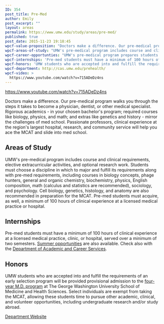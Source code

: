 ```yaml
---
ID: 354
post_title: Pre-Med
author: Emily
post_excerpt: ""
layout: areas
permalink: https://www.umw.edu/study/areas/pre-med/
published: true
post_date: 2015-11-23 19:18:45
wpcf-value-proposition: "Doctors make a difference. Our pre-medical program walks you through the steps it takes to become a physician, dentist, or other medical specialist. Rigorous academics - in your chosen bachelor's program; required courses like biology, physics, and math; and extras like genetics and history - mirror the challenges of med school. Passionate professors, clinical experience at the region's largest hospital, research, and community service will help you ace the MCAT and slide into med school."
wpcf-areas-of-study: "UMW's pre-medical program includes course and clinical requirements, elective extracurricular activities, and optional research work. Students must choose a discipline in which to major and fulfill its requirements along with pre-med requirements, including courses in biology concepts, phage hunters, general and organic chemistry, biochemistry, physics, English composition, math (calculus and statistics are recommended), sociology, and psychology. Cell biology, genetics, histology, and anatomy are also recommended in preparation for the MCAT. Pre-med students must acquire, as well, a minimum of 100 hours of clinical experience at a licensed medical practice or hospital."
wpcf-career-opportunties: "UMW's pre-medical program prepares students for the MCAT and for medical schools, as well as graduate school in specialized areas, like veterinary or sports medicine. Most pre-med UMW grads go on to study at Virginia medical schools, such as VCU and Eastern Virginia School of Medicine. Depending on your chosen major, post-graduation career opportunities may include research assistant, biology teacher, clinical lab technologist, mechanical engineer, and patient services representative. Terminal professional programs are also available in allied health care, including nuclear medicine technology, physician's assistant training, informatics, and medicinal dosimetry."
wpcf-internships: 'Pre-med students must have a minimum of 100 hours of clinical experience at a licensed medical practice, clinic, or hospital, served over a minimum of two semesters. <a href="http://cas.umw.edu/premed/summeropportunities">Summer opportunities</a> are also available. Check also with the <a href="http://academics.umw.edu/academicandcareerservices/links-to-internship-opportunities">Department of Academic and Career Services</a>.'
wpcf-honors: 'UMW students who are accepted into and fulfill the requirements of an early selection program will be provided provisional admission to the <a href="https://www.umw.edu/study/wp-content/uploads/sites/5/2015/11/GWMed_Handout.pdf">four-year M.D. program</a> at The George Washington University School of Medicine and Health Sciences. Select individuals are exempt from taking the MCAT, allowing these students time to pursue other academic, clinical, and volunteer opportunities, including undergraduate research and/or study abroad.'
wpcf-department: http://cas.umw.edu/prehealth/
wpcf-video: >
  https://www.youtube.com/watch?v=715ADeDz4ns
---
```


<!-- End Types Custom Fields -->
<!-- Types Custom Fields: -->

<!-- video -->
https://www.youtube.com/watch?v=715ADeDz4ns
<!-- End video -->

<!-- value-proposition -->
Doctors make a difference. Our pre-medical program walks you through the steps it takes to become a physician, dentist, or other medical specialist. Rigorous academics - in your chosen bachelor's program; required courses like biology, physics, and math; and extras like genetics and history - mirror the challenges of med school. Passionate professors, clinical experience at the region's largest hospital, research, and community service will help you ace the MCAT and slide into med school.
<!-- End value-proposition -->

<!-- areas-of-study -->
<h2>Areas of Study</h2>UMW's pre-medical program includes course and clinical requirements, elective extracurricular activities, and optional research work. Students must choose a discipline in which to major and fulfill its requirements along with pre-med requirements, including courses in biology concepts, phage hunters, general and organic chemistry, biochemistry, physics, English composition, math (calculus and statistics are recommended), sociology, and psychology. Cell biology, genetics, histology, and anatomy are also recommended in preparation for the MCAT. Pre-med students must acquire, as well, a minimum of 100 hours of clinical experience at a licensed medical practice or hospital.
<!-- End areas-of-study -->

<!-- internships -->
<h2>Internships</h2>Pre-med students must have a minimum of 100 hours of clinical experience at a licensed medical practice, clinic, or hospital, served over a minimum of two semesters. <a href="http://cas.umw.edu/premed/summeropportunities">Summer opportunities</a> are also available. Check also with the <a href="http://academics.umw.edu/academicandcareerservices/links-to-internship-opportunities">Department of Academic and Career Services</a>.
<!-- End internships -->

<!-- honors -->
<h2>Honors</h2>UMW students who are accepted into and fulfill the requirements of an early selection program will be provided provisional admission to the <a href="https://www.umw.edu/study/wp-content/uploads/sites/5/2015/11/GWMed_Handout.pdf">four-year M.D. program</a> at The George Washington University School of Medicine and Health Sciences. Select individuals are exempt from taking the MCAT, allowing these students time to pursue other academic, clinical, and volunteer opportunities, including undergraduate research and/or study abroad.
<!-- End honors -->

<!-- department -->
<a href="http://cas.umw.edu/prehealth/" class="button">Department Website</a>
<!-- End department -->

<!-- End Types Custom Fields -->